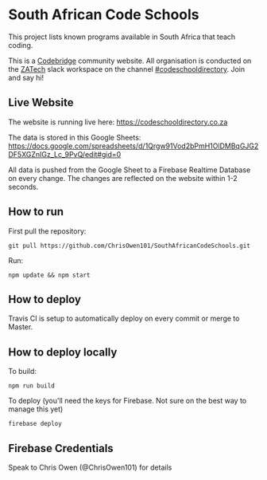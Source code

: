 # South African Code Schools

This project lists known programs available in South Africa that teach coding.

This is a [Codebridge](https://codebridge.org.za/) community website. All organisation is conducted on the [ZATech](https://zatech.github.io/) slack workspace on the channel [#codeschooldirectory](https://zatech.slack.com/messages/CGT76NYK1/). Join and say hi!

## Live Website

The website is running live here: https://codeschooldirectory.co.za

The data is stored in this Google Sheets: https://docs.google.com/spreadsheets/d/1Qrgw91Vod2bPmH1OlDMBqGJG2DF5XGZnIGz_Lc_9PvQ/edit#gid=0

All data is pushed from the Google Sheet to a Firebase Realtime Database on every change. The changes are reflected on the website within 1-2 seconds.

## How to run

First pull the repository:

```
git pull https://github.com/ChrisOwen101/SouthAfricanCodeSchools.git
```

Run:

```
npm update && npm start
```

## How to deploy

Travis CI is setup to automatically deploy on every commit or merge to Master.

## How to deploy locally

To build:

```
npm run build
```

To deploy (you'll need the keys for Firebase. Not sure on the best way to manage this yet)

```
firebase deploy
```
## Firebase Credentials

Speak to Chris Owen (@ChrisOwen101) for details
